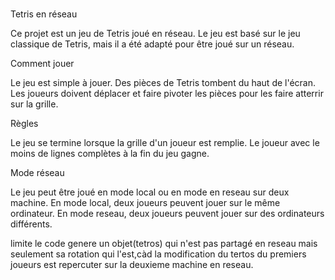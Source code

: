 #
Tetris en réseau

Ce projet est un jeu de Tetris joué en réseau. Le jeu est basé sur le jeu classique de Tetris, mais il a été adapté pour être joué sur un réseau.

Comment jouer

Le jeu est simple à jouer. Des pièces de Tetris tombent du haut de l'écran. Les joueurs doivent déplacer et faire pivoter les pièces pour les faire atterrir sur la grille. 

Règles

Le jeu se termine lorsque la grille d'un joueur est remplie. Le joueur avec le moins de lignes complètes à la fin du jeu gagne.

Mode réseau

Le jeu peut être joué en mode local ou en mode en reseau sur deux machine. En mode local, deux joueurs peuvent jouer sur le même ordinateur. En mode reseau, deux joueurs peuvent jouer sur des ordinateurs différents.

limite
le code genere un objet(tetros) qui n'est pas partagé en reseau mais seulement sa rotation qui l'est,càd la modification du tertos du premiers joueurs est repercuter sur la deuxieme machine en reseau.
